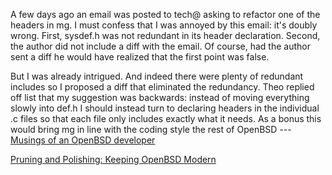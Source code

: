 A few days ago an email was posted to tech@ asking to refactor one of the headers in mg. I must confess that I was annoyed by this email: it's doubly wrong. First, sysdef.h was not redundant in its header declaration. Second, the author did not include a diff with the email. Of course, had the author sent a diff he would have realized that the first point was false.



But I was already intrigued. And indeed there were plenty of redundant includes so I proposed a diff that eliminated the redundancy. Theo replied off list that my suggestion was backwards: instead of moving everything slowly into def.h I should instead turn to declaring headers in the individual .c files so that each file only includes exactly what it needs. As a bonus this would bring mg in line with the coding style the rest of OpenBSD --- [Musings of an OpenBSD developer](http://blog.anthrobsd.net/043.html)

[Pruning and Polishing: Keeping OpenBSD Modern](http://www.openbsd.org/papers/pruning.html)

